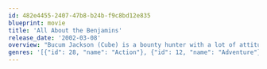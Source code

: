 ```yaml
---
id: 482e4455-2407-47b8-b24b-f9c8bd12e835
blueprint: movie
title: 'All About the Benjamins'
release_date: '2002-03-08'
overview: "Bucum Jackson (Cube) is a bounty hunter with a lot of attitude and no interest in taking on a partner. Working at Martinez Bail Bonds, Jackson has unorthodox methods of tracking down low-life criminals, but they work, and one day he hopes to become his own boss and open up his own private investigation firm. Reggie Wright (Epps) is a slippery con artist who is avoiding the law, and Jackson. During a cat and mouse chase, the two stumble on a multi-million dollar diamond heist. Hiding from Jackson, Wright finds himself in the thieves' getaway van and ends up having to escape from them after they discover their booty is fake, much to the displeasure of their ruthless boss (Flanagan). When Wright meets up with his girlfriend (Mendes), he discovers that his recently purchased lottery ticket is the sole winner of $60 million. Unfortunately, his wallet, which held the ticket, was left in the thieves' van, so he persuades Jackson to help him get it back."
genres: '[{"id": 28, "name": "Action"}, {"id": 12, "name": "Adventure"}, {"id": 35, "name": "Comedy"}]'
---
```

